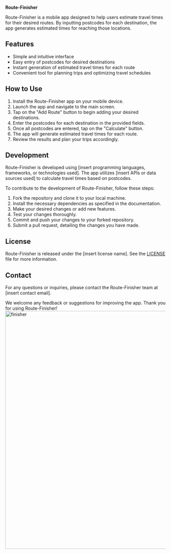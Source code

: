 **Route-Finisher**

Route-Finisher is a mobile app designed to help users estimate travel times for their desired routes. By inputting postcodes for each destination, the app generates estimated times for reaching those locations. 

## Features

- Simple and intuitive interface
- Easy entry of postcodes for desired destinations
- Instant generation of estimated travel times for each route
- Convenient tool for planning trips and optimizing travel schedules

## How to Use

1. Install the Route-Finisher app on your mobile device.
2. Launch the app and navigate to the main screen.
3. Tap on the "Add Route" button to begin adding your desired destinations.
4. Enter the postcodes for each destination in the provided fields.
5. Once all postcodes are entered, tap on the "Calculate" button.
6. The app will generate estimated travel times for each route.
7. Review the results and plan your trips accordingly.

## Development

Route-Finisher is developed using [insert programming languages, frameworks, or technologies used]. The app utilizes [insert APIs or data sources used] to calculate travel times based on postcodes.

To contribute to the development of Route-Finisher, follow these steps:

1. Fork the repository and clone it to your local machine.
2. Install the necessary dependencies as specified in the documentation.
3. Make your desired changes or add new features.
4. Test your changes thoroughly.
5. Commit and push your changes to your forked repository.
6. Submit a pull request, detailing the changes you have made.

## License

Route-Finisher is released under the [insert license name]. See the [LICENSE](link-to-license-file) file for more information.

## Contact

For any questions or inquiries, please contact the Route-Finisher team at [insert contact email].

We welcome any feedback or suggestions for improving the app. Thank you for using Route-Finisher!
<img width="745" alt="finisher" src="https://github.com/BaburshahSayer/route-finisher/assets/92582416/4877c5f2-3cae-489d-8e6e-2134aa2d5c12">

